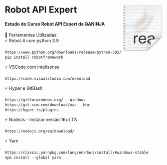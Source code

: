 # <img src="icon.png" align="right" />

# Robot API Expert
<h4>Estudo do Curso Robot API Expert da QANINJA</h4>

🧰 Ferramentas Utilizadas:<br>
   ⚡ Robot 4 com python 3.9 <br>
    
    https://www.python.org/downloads/release/python-395/
    pip install robotframework
    

   ⚡ VSCode com Intelisense<br>
   
    https://code.visualstudio.com/download

   ⚡ Hyper e GitBash<br>

    https://gitforwindows.org/ - Windows
    https://git-scm.com/download/mac - Mac
    https://hyper.is/plugins

   ⚡ NodeJs - Instalar versão 16x LTS<br>

    https://nodejs.org/en/download/

   ⚡ Yarn<br>

    https://classic.yarnpkg.com/lang/en/docs/install/#windows-stable
    npm install --global yarn

